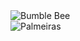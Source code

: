 <img src="https://media.tenor.com/I8EYt8fJnNYAAAAM/bumble-bee.gif" alt="Bumble Bee" class="rounded-border">
<!DOCTYPE html>
<html lang="pt-BR">
<head>

</head>
<body>
  <div class="container">
    <img src="https://upload.wikimedia.org/wikipedia/commons/thumb/1/10/Palmeiras_logo.svg/1200px-Palmeiras_logo.svg.png" alt="Palmeiras" class="logo">
  

</body>
</html>
